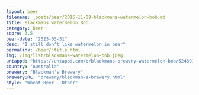 ```yaml
---
layout: beer
filename: _posts/beer/2016-11-09-blackmans-watermelon-bob.md
title: Blackmans watermelon Bob
category: beer
score: 3.5
beer-date: "2023-03-31"
desc: "I still don’t like watermelon in beer"
permalink: /beer/:title.html
img: /img/list/blackmans-watermelon-bob.jpeg
untappd: "https://untappd.com/b/blackmans-brewery-watermelon-bob/5248919"
country: "Australia"
brewery: "Blackman's Brewery"
breweryURL: "brewery/blackman-s-brewery.html"
style: "Wheat Beer - Other"
---
```

